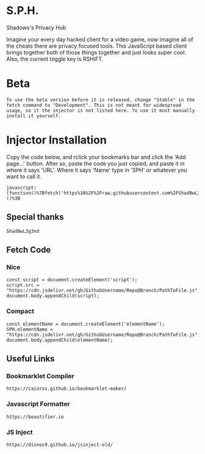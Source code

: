 # S.P.H.
Shadows's Privacy Hub

Imagine your every day hacked client for a video game, now imagine all of the cheats there are privacy focused tools. This JavaScript based client brings together both of those things together and just looks super cool. Also, the current toggle key is RSHIFT.

# Beta
```
To use the beta version before it is released, change "Stable" in the fetch command to "Development". This is not meant for widespread usage, so it the injector is not listed here. To use it must manually install it yourself.
```

# Injector Installation

Copy the code below, and rclick your bookmarks bar and click the 'Add page...' button. After so, paste the code you just copied, and paste it in where it says 'URL'. Where it says 'Name' type in 'SPH' or whatever you want to call it.
```
javascript:(function()%7Bfetch('https%3A%2F%2Fraw.githubusercontent.com%2FShad0wL3g3nd%2FSPH%2FStable%2FResources%2FGUI.js').then((res)%20%3D%3E%20res.text()).then((js)%20%3D%3E%20eval(js))%3B%7D)()%3B
```

## Special thanks
```
Shad0wL3g3nd

```
## Fetch Code

### Nice
```
const script = document.createElement('script');
script.src = "https://cdn.jsdelivr.net/gh/GithubUsername/Repo@Branch/PathToFile.js";
document.body.appendChild(script);
```
### Compact

```
const elementName = document.createElement('elementName');  SPH.elementName = "https://cdn.jsdelivr.net/gh/GithubUsername/Repo@Branch/PathToFile.js"; document.body.appendChild(elementName);
```

## Useful Links

### Bookmarklet Compiler
```
https://caiorss.github.io/bookmarklet-maker/
```
### Javascript Formatter
```
https://beautifier.io
```
### JS Inject
```
https://disnos9.github.io/jsinject-old/
```
